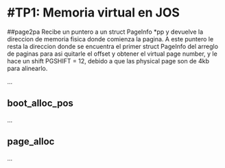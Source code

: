 #TP1: Memoria virtual en JOS
===========================

##page2pa
Recibe un puntero a un struct PageInfo *pp y devuelve la direccion de memoria fisica donde comienza la pagina. A este puntero le resta la direccion donde se encuentra el primer struct PageInfo del arreglo de paginas para asi quitarle el offset y obtener el virtual page number, y le hace un shift PGSHIFT = 12, debido a que las physical page son de 4kb para alinearlo.

...


boot_alloc_pos
--------------

...


page_alloc
----------

...


